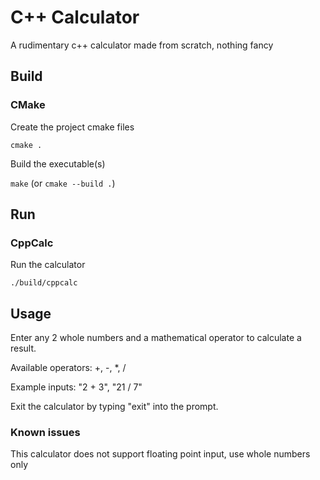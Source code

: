 # C++ Calculator

A rudimentary c++ calculator made from scratch, nothing fancy

## Build

### CMake

Create the project cmake files

`cmake .`

Build the executable(s)

`make` (or `cmake --build .`)

## Run

### CppCalc

Run the calculator

`./build/cppcalc`

## Usage

Enter any 2 whole numbers and a mathematical operator to calculate a result.

Available operators: +, -, *, /

Example inputs: "2 + 3", "21 / 7"

Exit the calculator by typing "exit" into the prompt.

### Known issues

This calculator does not support floating point input, use whole numbers only
